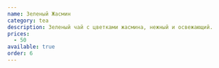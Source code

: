 ```yaml
---
name: Зеленый Жасмин
category: tea
description: Зеленый чай с цветками жасмина, нежный и освежающий.
prices:
  - 50
available: true
order: 6
---
```

